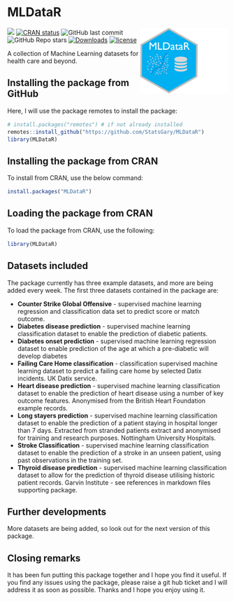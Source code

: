 # MLDataR

<p><a href="https://hutsons-hacks.info/"><img src = "man/figures/mldataR.png" width = "200px" height = "150px" align="right"></a></p>

 <!-- badges: start -->
  [![](https://cranlogs.r-pkg.org/badges/MLDataR)](https://cran.r-project.org/package=MLDataR)
   [![CRAN status](https://www.r-pkg.org/badges/version/MLDataR)](https://CRAN.R-project.org/package=MLDataR) 
  ![GitHub last commit](https://img.shields.io/github/last-commit/StatsGary/MLDataR)
  ![GitHub Repo stars](https://img.shields.io/github/stars/StatsGary/MLDataR?label=MLDataR%20Stars)
  [![Downloads](https://cranlogs.r-pkg.org/badges/grand-total/MLDataR)](https://cran.r-project.org/package=MLDataR)
  [![license](https://img.shields.io/github/license/mashape/apistatus.svg)](https://github.com/ald0405/SangerTools/blob/master/LICENSE)
  <!-- badges: end -->

A collection of Machine Learning datasets for health care and beyond.

## Installing the package from GitHub

Here, I will use the package remotes to install the package:

``` r
# install.packages("remotes") # if not already installed
remotes::install_github("https://github.com/StatsGary/MLDataR")
library(MLDataR)

```
## Installing the package from CRAN

To install from CRAN, use the below command:
``` r
install.packages("MLDataR")

```

## Loading the package from CRAN

To load the package from CRAN, use the following:

``` r
library(MLDataR)
```

## Datasets included

The package currently has three example datasets, and more are being added every week. The first three datasets contained in the package are:

- **Counter Strike Global Offensive** - supervised machine learning regression and classification data set to predict score or match outcome. 
- **Diabetes disease prediction** - supervised machine learning classification dataset to enable the prediction of diabetic patients. 
- **Diabetes onset prediction** - supervised machine learning regression dataset to enable prediction of the age at which a pre-diabetic will develop diabetes 
- **Failing Care Home classification** - classification supervised machine learning dataset to predict a failing care home by selected Datix incidents. UK Datix service. 
- **Heart disease prediction** - supervised machine learning classification dataset to enable the prediction of heart disease using a number of key outcome features. Anonymised from the British Heart Foundation example records. 
- **Long stayers prediction** - supervised machine learning classification dataset to enable the prediction of a patient staying in hospital longer than 7 days. Extracted from stranded patients extract and anonymised for training and research purposes. Nottingham University Hospitals. 
- **Stroke Classification** - supervised machine learning classification dataset to enable the prediction of a stroke in an unseen patient, using past observations in the training set.
- **Thyroid disease prediction** - supervised machine learning classification dataset to allow for the prediction of thyroid disease utilising historic patient records. Garvin Institute - see references in markdown files supporting package. 

## Further developments

More datasets are being added, so look out for the next version of this package. 

## Closing remarks

It has been fun putting this package together and I hope you find it useful. If you find any issues using the package, please raise a git hub ticket and I will address it as soon as possible. Thanks and I hope you enjoy using it.
